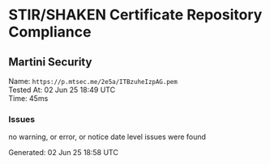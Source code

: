 # STIR/SHAKEN Certificate Repository Compliance

## Martini Security

Name: `https://p.mtsec.me/2e5a/ITBzuheIzpAG.pem`\
Tested At: 02 Jun 25 18:49 UTC\
Time: 45ms

### Issues

no warning, or error, or notice date level issues were found

Generated: 02 Jun 25 18:58 UTC